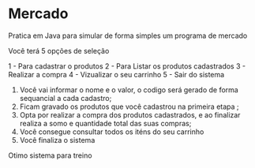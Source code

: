 # Mercado
Pratica em Java para simular de forma simples um programa de mercado

Você terá 5 opções de seleção

1 - Para cadastrar o produtos
2 - Para Listar os produtos cadastrados
3 - Realizar a compra
4 - Vizualizar o seu carrinho
5 - Sair do sistema

1) Você vai informar o nome e o valor, o codigo será gerado de forma sequancial a cada cadastro;
2) Ficam gravado os produtos que você cadastrou na primeira etapa ;
3) Opta por realizar a compra dos produtos cadastrados, e ao finalizar realiza a somo e quantidade total das suas compras;
4) Você consegue consultar todos os iténs do seu carrinho
5) Você finaliza o sistema

Otimo sistema para treino
